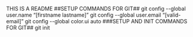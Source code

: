 THIS IS A README
##SETUP COMMANDS FOR GIT##
git config --global user.name “[firstname lastname]”
git config --global user.email “[valid-email]”
git config --global color.ui auto
###SETUP AND INIT COMMANDS FOR GIT##
git init
